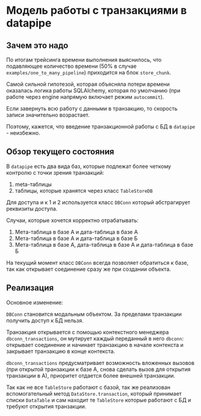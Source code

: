 # Модель работы с транзакциями в datapipe

## Зачем это надо

По итогам трейсинга времени выполнения выяснилось, что подавляющее количество
времени (50% в случае `examples/one_to_many_pipeline`) приходится на блок
`store_chunk`.

Самой сильной гипотезой, которая объясняла потери времени оказалась логика
работы SQLAlchemy, которая по умолчанию (при работе через engine напрямую
включает режим `autocommit`).

Если завернуть всю работу с данными в транзакцию, то скорость записи значительно
возрастает.

Поэтому, кажется, что введение транзакционной работы с БД в `datapipe` - неизбежно.

## Обзор текущего состояния

В `datapipe` есть два вида баз, которые подлежат более четкому контролю с точки
зрения транзакций:

1. meta-таблицы
1. таблицы, которые хранятся через класс `TableStoreDB`

Для доступа и к 1 и 2 используется класс `DBConn` который абстрагирует реквизиты
доступа.

Случаи, которые хочется корректно отрабатывать:

1. Мета-таблица в базе А и дата-таблица в базе А
1. Мета-таблица в базе А и дата-таблица в базе Б
1. Мета-таблица в базе А, дата-таблица в базе А и дата-таблица в базе Б

На текущий момент класс `DBConn` всегда позволяет обратиться к базе, так как
открывает соединение сразу же при создании объекта.

## Реализация

Основное изменение:

`DBConn` становится модальным объектом. За пределами транзакции получить доступ
к БД нельзя.

Транзакция открывается с помощью контекстного менеджера `dbconn_transactions`,
он мутирует каждый переданный в него `dbconn`: открывает соединение и начинает
транзакцию в начале контекста и закрывает транзакцию в конце контекста.

`dbconn_transactions` предусматривает возможность вложенных вызовов (при
открытой транзакции к базе А, снова сделать вызов для открытия транзакции в А),
приоритет отдается более внешней транзакции.

Так как не все `TableStore` работают с базой, так же реализован вспомогательный
метод `DataStore.transaction`, который принимает списки `DataTable` и сам
находит те `TableStore` которые работают с БД и требуют открытия транзакции.

